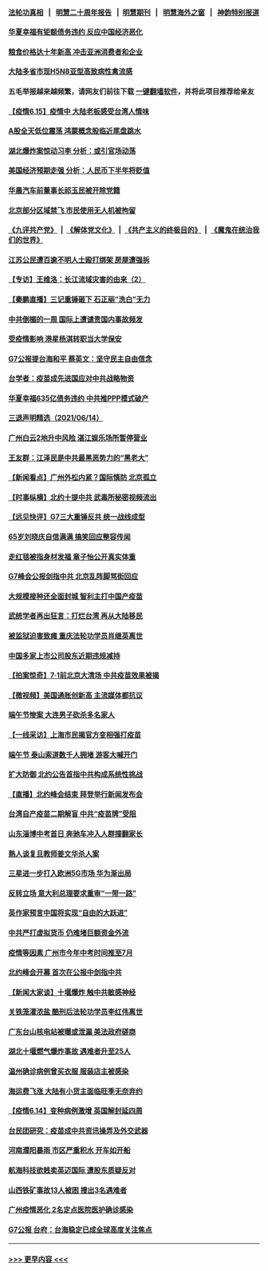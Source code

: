 #### [法轮功真相](https://github.com/gfw-breaker/truth/blob/master/README.md?t=0) &nbsp;&nbsp;|&nbsp;&nbsp; [明慧二十周年报告](https://github.com/gfw-breaker/mh-reports/blob/master/README.md?t=0) &nbsp;&nbsp;|&nbsp;&nbsp;[明慧期刊](https://github.com/gfw-breaker/mh-qikan) &nbsp;&nbsp;|&nbsp;&nbsp; [明慧海外之窗](https://github.com/gfw-breaker/mh-news/blob/master/README.md?t=0) &nbsp;&nbsp;|&nbsp;&nbsp; [神韵特别报道](https://github.com/gfw-breaker/mh-news/blob/master/shenyun.md?t=0)
#### [华夏幸福有钜额债务违约 反应中国经济恶化](../pages/nsc413/n13023543.md?t=06152202) 
#### [粮食价格达十年新高 冲击亚洲消费者和企业](../pages/nsc413/n13023158.md?t=06152202) 
#### [大陆多省市现H5N8亚型高致病性禽流感](../pages/nsc413/n13023081.md?t=06152202) 
#### 五毛举报越来越频繁，请网友们前往下载 [一键翻墙软件](https://github.com/gfw-breaker/ssr-accounts)，并将此项目推荐给亲友
#### [【疫情6.15】疫情中 大陆老板感受台湾人情味](../pages/nsc413/n13023125.md?t=06152202) 
#### [A股全天低位震荡 鸿蒙概念股临近尾盘跳水](../pages/nsc413/n13023182.md?t=06152202) 
#### [湖北爆炸案惊动习李 分析：或引官场动荡](../pages/nsc413/n13023117.md?t=06152202) 
#### [美国经济预期走强 分析：人民币下半年将贬值](../pages/nsc413/n13022373.md?t=06152202) 
#### [华晨汽车前董事长祁玉民被开除党籍](../pages/nsc413/n13022944.md?t=06152202) 
#### [北京部分区域禁飞 市民使用无人机被拘留](../pages/nsc413/n13022429.md?t=06152202) 
#### [《九评共产党》](https://github.com/begood0513/9ping.md/blob/master/README.md) &nbsp;|&nbsp; [《解体党文化》](../../../../jtdwh.md/blob/master/README.md)  &nbsp;|&nbsp; [《共产主义的终极目的》](../../../../gczydzjmd.md/blob/master/README.md) &nbsp;|&nbsp; [《魔鬼在统治我们的世界》](../../../../mgztzwmdsj.md/blob/master/README.md) 
#### [江苏公民遭百逾不明人士殴打绑架 房屋遭强拆](../pages/nsc413/n13022836.md?t=06152202) 
#### [【专访】王维洛：长江流域灾害的由来（2）](../pages/nsc413/n13020130.md?t=06152202) 
#### [【秦鹏直播】三记重锤砸下 石正丽“洗白”无力](../pages/nsc413/n13022185.md?t=06152202) 
#### [中共倒楣的一周 国际上遭谴责国内事故频发](../pages/nsc413/n13022376.md?t=06152202) 
#### [受疫情影响 港星杨淇转职当大学保安](../pages/nsc413/n13022205.md?t=06152202) 
#### [G7公报提台海和平 蔡英文：坚守民主自由信念](../pages/nsc413/n13022506.md?t=06152202) 
#### [台学者：疫苗成先进国应对中共战略物资](../pages/nsc413/n13022441.md?t=06152202) 
#### [华夏幸福635亿债务违约 中共推PPP模式破产](../pages/nsc413/n13022346.md?t=06152202) 
#### [三退声明精选（2021/06/14）](../pages/nsc413/n13022474.md?t=06152202) 
#### [广州白云2地升中风险 湛江娱乐场所暂停营业](../pages/nsc413/n13022347.md?t=06152202) 
#### [王友群：江泽民是中共最黑恶势力的“黑老大”](../pages/nsc413/n13022180.md?t=06152202) 
#### [【新闻看点】广州外松内紧？国际慎防 北京孤立](../pages/nsc413/n13022149.md?t=06152202) 
#### [【时事纵横】北约十提中共 武毒所秘密视频流出](../pages/nsc413/n13022171.md?t=06152202) 
#### [【远见快评】G7三大重锤反共 统一战线成型](../pages/nsc413/n13022094.md?t=06152202) 
#### [65岁刘晓庆自信满满 搞笑回应整容传闻](../pages/nsc413/n13021980.md?t=06152202) 
#### [走红毯被指身材发福 章子怡公开真实体重](../pages/nsc413/n13021845.md?t=06152202) 
#### [G7峰会公报剑指中共 北京乱阵脚骂街回应](../pages/nsc413/n13021866.md?t=06152202) 
#### [大规模接种还全面封城 智利主打中国产疫苗](../pages/nsc413/n13022053.md?t=06152202) 
#### [武统学者再出狂言：打烂台湾 再从大陆移民](../pages/nsc413/n13022061.md?t=06152202) 
#### [被监狱迫害致瘫 重庆法轮功学员肖继英离世](../pages/nsc413/n13021610.md?t=06152202) 
#### [中国多家上市公司股东近期违规减持](../pages/nsc413/n13021991.md?t=06152202) 
#### [【拍案惊奇】7‧1前北京大清场 中共疫苗效果被揭](../pages/nsc413/n13020472.md?t=06152202) 
#### [【微视频】美国通胀创新高 主流媒体都抗议](../pages/nsc413/n13021355.md?t=06152202) 
#### [端午节惨案 大连男子砍杀多名家人](../pages/nsc413/n13021824.md?t=06152202) 
#### [【一线采访】上海市民揭官方变相强打疫苗](../pages/nsc413/n13021615.md?t=06152202) 
#### [端午节 泰山索道数千人拥堵 游客大喊开门](../pages/nsc413/n13021526.md?t=06152202) 
#### [扩大防御 北约公告首指中共构成系统性挑战](../pages/nsc413/n13021758.md?t=06152202) 
#### [【直播】北约峰会结束 拜登举行新闻发布会](../pages/nsc413/n13021603.md?t=06152202) 
#### [台湾自产疫苗二期解盲 中共“疫苗牌”受阻](../pages/nsc413/n13021746.md?t=06152202) 
#### [山东淄博中考首日 奔驰车冲入人群撞翻家长](../pages/nsc413/n13021656.md?t=06152202) 
#### [熟人谈复旦教师姜文华杀人案](../pages/nsc413/n13021663.md?t=06152202) 
#### [三星进一步打入欧洲5G市场 华为渐出局](../pages/nsc413/n13021536.md?t=06152202) 
#### [反转立场 意大利总理要求重审“一带一路”](../pages/nsc413/n13021413.md?t=06152202) 
#### [英作家预言中国将实现“自由的大跃进”](../pages/nsc413/n13021279.md?t=06152202) 
#### [中共严打虚拟货币 仍难堵巨额资金外流](../pages/nsc413/n13021564.md?t=06152202) 
#### [疫情等因素 广州市今年中考时间推至7月](../pages/nsc413/n13020922.md?t=06152202) 
#### [北约峰会开幕 首次在公报中剑指中共](../pages/nsc413/n13021423.md?t=06152202) 
#### [【新闻大家谈】十堰爆炸 触中共敏感神经](../pages/nsc413/n13021116.md?t=06152202) 
#### [关铁笼灌浓盐 酷刑后法轮功学员李红伟离世](../pages/nsc413/n13020931.md?t=06152202) 
#### [广东台山核电站被曝或泄漏 美法政府磋商](../pages/nsc413/n13021195.md?t=06152202) 
#### [湖北十堰燃气爆炸事故 遇难者升至25人](../pages/nsc413/n13021220.md?t=06152202) 
#### [温州确诊病例曾买衣服 服装店主被感染](../pages/nsc413/n13021087.md?t=06152202) 
#### [海运费飞涨 大陆有小货主面临旺季无奈弃约](../pages/nsc413/n13020802.md?t=06152202) 
#### [【疫情6.14】变种病例激增 英国解封延四周](../pages/nsc413/n13020806.md?t=06152202) 
#### [台民团研究：疫苗成中共资讯操弄及外交武器](../pages/nsc413/n13020873.md?t=06152202) 
#### [河南濮阳暴雨 市区严重积水 开车如开船](../pages/nsc413/n13020821.md?t=06152202) 
#### [航海科技欲贱卖英迈国际 遭股东质疑反对](../pages/nsc413/n13020065.md?t=06152202) 
#### [山西铁矿事故13人被困 搜出3名遇难者](../pages/nsc413/n13020617.md?t=06152202) 
#### [广州疫情恶化 2名定点医院医护确诊感染](../pages/nsc413/n13020575.md?t=06152202) 
#### [G7公报 台府：台海稳定已成全球高度关注焦点](../pages/nsc413/n13020376.md?t=06152202) 

----
#### [ >>> 更早内容 <<< ](../indexes/nsc413-earlier.md)
